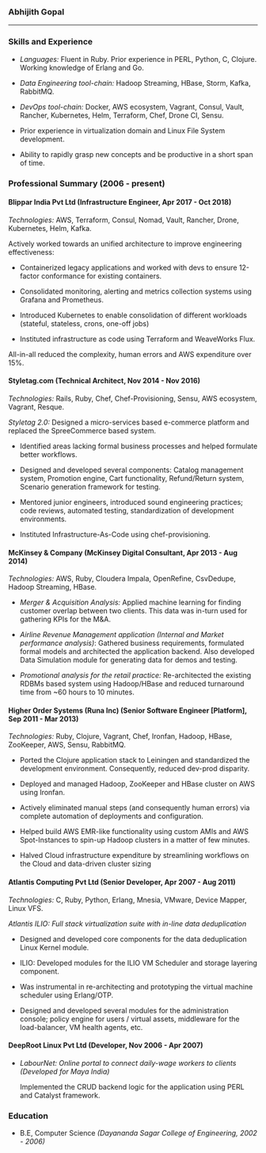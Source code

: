 ### Abhijith Gopal

---

### Skills and Experience

* *Languages:* Fluent in Ruby. Prior experience in PERL, Python, C, Clojure. Working knowledge of Erlang and Go.

* *Data Engineering tool-chain:* Hadoop Streaming, HBase, Storm, Kafka, RabbitMQ.

* *DevOps tool-chain:* Docker, AWS ecosystem, Vagrant, Consul, Vault, Rancher, Kubernetes, Helm, Terraform, Chef, Drone CI, Sensu.

* Prior experience in virtualization domain and Linux File System development.

* Ability to rapidly grasp new concepts and be productive in a short span of time.


### Professional Summary  (2006 - present)

#### Blippar India Pvt Ltd (Infrastructure Engineer, Apr 2017 - Oct 2018)
*Technologies:* AWS, Terraform, Consul, Nomad, Vault, Rancher, Drone, Kubernetes, Helm, Kafka.

Actively worked towards an unified architecture to improve engineering effectiveness:

 * Containerized legacy applications and worked with devs to ensure 12-factor conformance for existing containers.

 * Consolidated monitoring, alerting and metrics collection systems using Grafana and Prometheus.

 * Introduced Kubernetes to enable consolidation of different workloads (stateful, stateless, crons, one-off jobs)

 * Instituted infrastructure as code using Terraform and WeaveWorks Flux.

All-in-all reduced the complexity, human errors and AWS expenditure over 15%.

#### Styletag.com (Technical Architect, Nov 2014 - Nov 2016)
*Technologies:* Rails, Ruby, Chef, Chef-Provisioning, Sensu, AWS ecosystem, Vagrant, Resque.

*Styletag 2.0:* Designed a micro-services based e-commerce platform and replaced the SpreeCommerce based system.

  * Identified areas lacking formal business processes and helped formulate better workflows.

  * Designed and developed several components: Catalog management system, Promotion engine, Cart functionality, Refund/Return system, Scenario generation framework for testing.

  * Mentored junior engineers, introduced sound engineering practices; code reviews, automated testing, standardization of development environments.

  * Instituted Infrastructure-As-Code using chef-provisioning.


#### McKinsey & Company (McKinsey Digital Consultant, Apr 2013 - Aug 2014)
*Technologies:* AWS, Ruby, Cloudera Impala, OpenRefine, CsvDedupe, Hadoop Streaming, HBase.

* *Merger & Acquisition Analysis:* Applied machine learning for finding customer overlap between two clients. This data was in-turn used for gathering KPIs for the M&A.

* *Airline Revenue Management application (Internal and Market performance analysis)*: Gathered business requirements, formulated formal models and architected the application backend. Also developed Data Simulation module for generating data for demos and testing.

* *Promotional analysis for the retail practice:* Re-architected the existing RDBMs based system using Hadoop/HBase and reduced turnaround time from ~60 hours to 10 minutes.


#### Higher Order Systems (Runa Inc) (Senior Software Engineer [Platform], Sep 2011 - Mar 2013)

*Technologies:* Ruby, Clojure, Vagrant, Chef, Ironfan, Hadoop, HBase, ZooKeeper, AWS, Sensu, RabbitMQ.

* Ported the Clojure application stack to Leiningen and standardized the development environment. Consequently, reduced dev-prod disparity.

* Deployed and managed Hadoop, ZooKeeper and HBase cluster on AWS using Ironfan.

* Actively eliminated manual steps (and consequently human errors) via complete automation of deployments and configuration.

* Helped build AWS EMR-like functionality using custom AMIs and AWS Spot-Instances to spin-up Hadoop clusters in a matter of few minutes.

* Halved Cloud infrastructure expenditure by streamlining workflows on the Cloud and data-driven cluster sizing

#### Atlantis Computing Pvt Ltd (Senior Developer, Apr 2007 - Aug 2011)

*Technologies:* C, Ruby, Python, Erlang, Mnesia, VMware, Device Mapper, Linux VFS.

*Atlantis ILIO: Full stack virtualization suite with in-line data deduplication*

  * Designed and developed core components for the data deduplication Linux Kernel module.

  * ILIO: Developed modules for the ILIO VM Scheduler and storage layering component.

  * Was instrumental in re-architecting and prototyping the virtual machine scheduler using Erlang/OTP.

  * Designed and developed several modules for the administration console; policy engine for users / virtual assets, middleware for the load-balancer, VM health agents, etc.


#### DeepRoot Linux Pvt Ltd (Developer, Nov 2006 - Apr 2007)

* *LabourNet: Online portal to connect daily-wage workers to clients (Developed for Maya India)*

  Implemented the CRUD backend logic for the application using PERL and Catalyst framework.

### Education

* B.E, Computer Science *(Dayananda Sagar College of Engineering, 2002 - 2006)*
